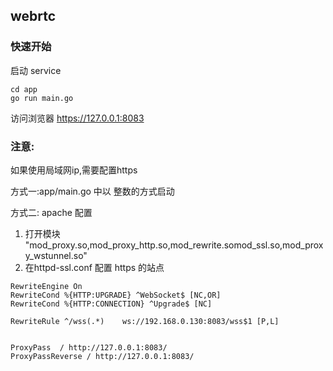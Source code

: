 ## webrtc

### 快速开始
启动 service
```
cd app
go run main.go
```
访问浏览器
https://127.0.0.1:8083

### 注意:
如果使用局域网ip,需要配置https

方式一:app/main.go 中以 整数的方式启动

方式二: apache 配置
1. 打开模块 "mod_proxy.so,mod_proxy_http.so,mod_rewrite.somod_ssl.so,mod_proxy_wstunnel.so"
2. 在httpd-ssl.conf 配置 https 的站点
```
RewriteEngine On
RewriteCond %{HTTP:UPGRADE} ^WebSocket$ [NC,OR]
RewriteCond %{HTTP:CONNECTION} ^Upgrade$ [NC]
 
RewriteRule ^/wss(.*)    ws://192.168.0.130:8083/wss$1 [P,L]


ProxyPass  / http://127.0.0.1:8083/
ProxyPassReverse / http://127.0.0.1:8083/
```